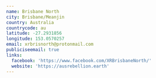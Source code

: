 ```yaml
---
name: Brisbane North
city: Brisbane/Meanjin
country: Australia
countrycode: au
latitude: -27.2931856
longitude: 153.0570257
email: xrbrisnorth@protonmail.com
publiciseemail: true
links:
  facebook: 'https://www.facebook.com/XRBrisbaneNorth/'
  website: 'https://ausrebellion.earth'
---
```


